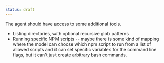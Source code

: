 ```yaml
---
status: draft
---
```


The agent should have access to some additional tools.

- Listing directories, with optional recursive glob patterns
- Running specific NPM scripts -- maybe there is some kind of mapping where the model can choose which npm script to run from a list of allowed scripts and it can set specific variables for the command line flags, but it can't just create arbitrary bash commands.
